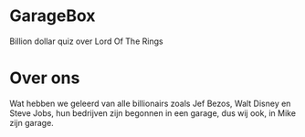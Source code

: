 # GarageBox
Billion dollar quiz over Lord Of The Rings

# Over ons
Wat hebben we geleerd van alle billionairs zoals Jef Bezos, Walt Disney en Steve Jobs, hun bedrijven zijn begonnen in een garage, dus wij ook, in Mike zijn garage.
